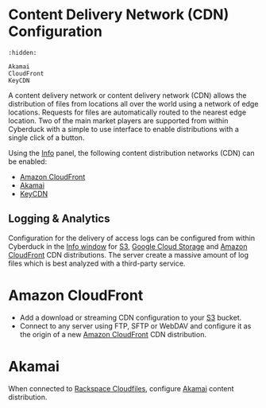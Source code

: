 Content Delivery Network (CDN) Configuration
===

```{toctree}
:hidden:

Akamai
CloudFront
KeyCDN
```

A content delivery network or content delivery network (CDN) allows the distribution of files from locations all over the world using a network of edge locations. Requests for files are automatically routed to the nearest edge location. Two of the main market players are supported from within Cyberduck with a simple to use interface to enable distributions with a single click of a button.

Using the [Info](../Cyberduck/Info.md) panel, the following content distribution networks (CDN) can be enabled:

- [Amazon CloudFront](CloudFront.md)
- [Akamai](Akamai.md)
- [KeyCDN](KeyCDN.md)

## Logging & Analytics

Configuration for the delivery of access logs can be configured from within Cyberduck in the [Info window](../Cyberduck/Info.md) for [S3](../Protocols/S3/index.md), [Google Cloud Storage](../Protocols/Google_Cloud_Storage.md) and [Amazon CloudFront](CloudFront.md) CDN distributions. The server create a massive amount of log files which is best analyzed with a third-party service.

# Amazon CloudFront

- Add a download or streaming CDN configuration to your [S3](../Protocols/S3/index.md) bucket.
- Connect to any server using FTP, SFTP or WebDAV and configure it as the origin of a new [Amazon CloudFront](CloudFront.md) CDN distribution.

# Akamai

When connected to [Rackspace Cloudfiles](../Protocols/OpenStack/CloudFiles.md), configure [Akamai](Akamai.md) content distribution.
